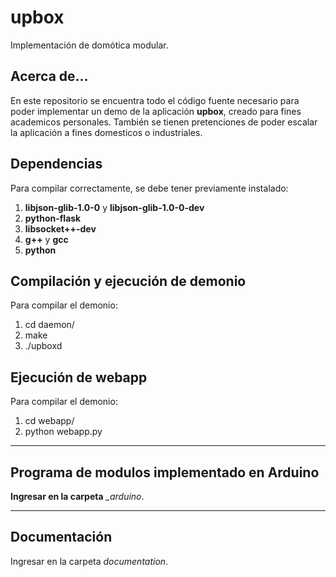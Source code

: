 upbox
=============
Implementación de domótica modular.

Acerca de...
-------------
En este repositorio se encuentra todo el código fuente necesario para poder implementar un demo de la aplicación **upbox**, creado para fines academicos personales.
También se tienen pretenciones de poder escalar la aplicación a fines domesticos o industriales.

Dependencias
-------------
Para compilar correctamente, se debe tener previamente instalado:

1.  **libjson-glib-1.0-0** y **libjson-glib-1.0-0-dev**
2.  **python-flask**
3.  **libsocket++-dev**
4.  **g++** y **gcc**
5.  **python**

Compilación y ejecución de demonio
-------------
Para compilar el demonio:

1.  cd daemon/
2.  make
3.  ./upboxd

Ejecución de webapp
-------------
Para compilar el demonio:

1.  cd webapp/
2.  python webapp.py

-------------

Programa de modulos implementado en Arduino
-------------
**Ingresar en la carpeta** *_arduino*.

-------------

Documentación
-------------
Ingresar en la carpeta *documentation*.
